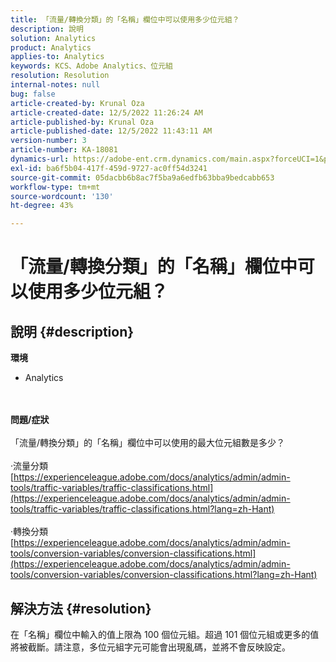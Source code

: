 ```yaml
---
title: 「流量/轉換分類」的「名稱」欄位中可以使用多少位元組？
description: 說明
solution: Analytics
product: Analytics
applies-to: Analytics
keywords: KCS、Adobe Analytics、位元組
resolution: Resolution
internal-notes: null
bug: false
article-created-by: Krunal Oza
article-created-date: 12/5/2022 11:26:24 AM
article-published-by: Krunal Oza
article-published-date: 12/5/2022 11:43:11 AM
version-number: 3
article-number: KA-18081
dynamics-url: https://adobe-ent.crm.dynamics.com/main.aspx?forceUCI=1&pagetype=entityrecord&etn=knowledgearticle&id=650ddda4-8f74-ed11-81aa-6045bd006c82
exl-id: ba6f5b04-417f-459d-9727-ac0ff54d3241
source-git-commit: 05dacbb6b8ac7f5ba9a6edfb63bba9bedcabb653
workflow-type: tm+mt
source-wordcount: '130'
ht-degree: 43%

---
```


# 「流量/轉換分類」的「名稱」欄位中可以使用多少位元組？

## 說明 {#description}

<b>環境</b>
- Analytics

<br> <br><b>問題/症狀</b><br> <br>「流量/轉換分類」的「名稱」欄位中可以使用的最大位元組數是多少？<br> <br>·流量分類
[https://experienceleague.adobe.com/docs/analytics/admin/admin-tools/traffic-variables/traffic-classifications.html](https://experienceleague.adobe.com/docs/analytics/admin/admin-tools/traffic-variables/traffic-classifications.html?lang=zh-Hant)<br> <br>·轉換分類
[https://experienceleague.adobe.com/docs/analytics/admin/admin-tools/conversion-variables/conversion-classifications.html](https://experienceleague.adobe.com/docs/analytics/admin/admin-tools/conversion-variables/conversion-classifications.html?lang=zh-Hant)

## 解決方法 {#resolution}


在「名稱」欄位中輸入的值上限為 100 個位元組。超過 101 個位元組或更多的值將被截斷。請注意，多位元組字元可能會出現亂碼，並將不會反映設定。
